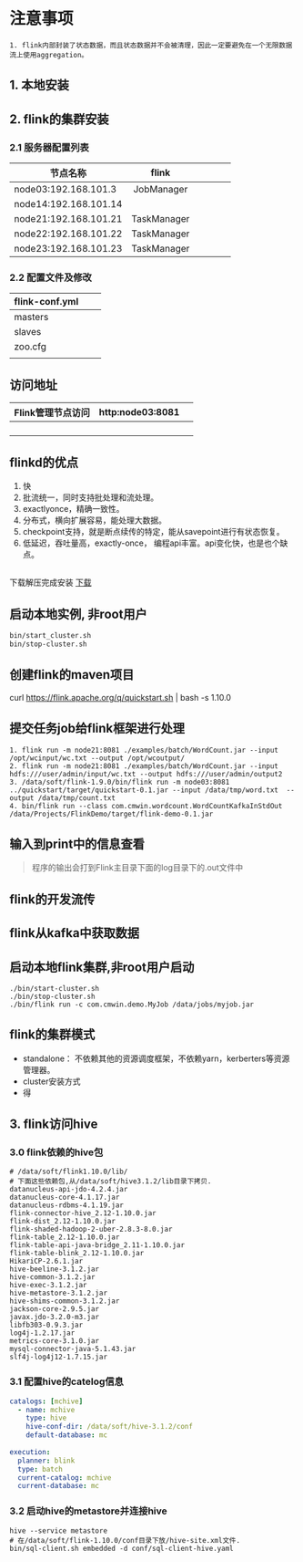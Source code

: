 # 注意事项
```
1. flink内部封装了状态数据，而且状态数据并不会被清理，因此一定要避免在一个无限数据流上使用aggregation。
```

## 1. 本地安装

## 2. flink的集群安装

### 2.1 服务器配置列表

| 节点名称              |    flink    |      |      |      |      |
| --------------------- | :---------: | ---- | ---- | ---- | ---- |
| node03:192.168.101.3  | JobManager  |      |      |      |      |
| node14:192.168.101.14 |             |      |      |      |      |
| node21:192.168.101.21 | TaskManager |      |      |      |      |
| node22:192.168.101.22 | TaskManager |      |      |      |      |
| node23:192.168.101.23 | TaskManager |      |      |      |      |

### 2.2 配置文件及修改

| flink-conf.yml |      |      |
| -------------- | ---- | ---- |
| masters        |      |      |
| slaves         |      |      |
| zoo.cfg        |      |      |
|                |      |      |



## 访问地址

| Flink管理节点访问 | http:node03:8081 |      |
| ----------------- | ---------------- | ---- |
|                   |                  |      |
|                   |                  |      |
|                   |                  |      |
|                   |                  |      |



## flinkd的优点

1. 快
2. 批流统一，同时支持批处理和流处理。
3. exactlyonce，精确一致性。
4. 分布式，横向扩展容易，能处理大数据。
5. checkpoint支持，就是断点续传的特定，能从savepoint进行有状态恢复。
6. 低延迟，吞吐量高，exactly-once， 编程api丰富。api变化快，也是也个缺点。

## 

下载解压完成安装 [下载](http://flink.apache.org/downloads.html)

## 启动本地实例, 非root用户
```sh
bin/start_cluster.sh
bin/stop-cluster.sh
```


## 
## 创建flink的maven项目
curl https://flink.apache.org/q/quickstart.sh | bash -s 1.10.0

## 提交任务job给flink框架进行处理
```
1. flink run -m node21:8081 ./examples/batch/WordCount.jar --input /opt/wcinput/wc.txt --output /opt/wcoutput/
2. flink run -m node21:8081 ./examples/batch/WordCount.jar --input hdfs:///user/admin/input/wc.txt --output hdfs:///user/admin/output2
3. /data/soft/flink-1.9.0/bin/flink run -m node03:8081 ../quickstart/target/quickstart-0.1.jar --input /data/tmp/word.txt  --output /data/tmp/count.txt
4. bin/flink run --class com.cmwin.wordcount.WordCountKafkaInStdOut /data/Projects/FlinkDemo/target/flink-demo-0.1.jar
```
## 输入到print中的信息查看
>程序的输出会打到Flink主目录下面的log目录下的.out文件中


## flink的开发流传

## flink从kafka中获取数据
## 启动本地flink集群,非root用户启动

```
./bin/start-cluster.sh
./bin/stop-cluster.sh
./bin/flink run -c com.cmwin.demo.MyJob /data/jobs/myjob.jar
```

## flink的集群模式

* standalone： 不依赖其他的资源调度框架，不依赖yarn，kerberters等资源管理器。
* cluster安装方式
* 得

## 3. flink访问hive

### 3.0 flink依赖的hive包

```shell
# /data/soft/flink1.10.0/lib/
# 下面这些依赖包,从/data/soft/hive3.1.2/lib目录下拷贝.
datanucleus-api-jdo-4.2.4.jar
datanucleus-core-4.1.17.jar
datanucleus-rdbms-4.1.19.jar
flink-connector-hive_2.12-1.10.0.jar
flink-dist_2.12-1.10.0.jar
flink-shaded-hadoop-2-uber-2.8.3-8.0.jar
flink-table_2.12-1.10.0.jar
flink-table-api-java-bridge_2.11-1.10.0.jar
flink-table-blink_2.12-1.10.0.jar
HikariCP-2.6.1.jar
hive-beeline-3.1.2.jar
hive-common-3.1.2.jar
hive-exec-3.1.2.jar
hive-metastore-3.1.2.jar
hive-shims-common-3.1.2.jar
jackson-core-2.9.5.jar
javax.jdo-3.2.0-m3.jar
libfb303-0.9.3.jar
log4j-1.2.17.jar
metrics-core-3.1.0.jar
mysql-connector-java-5.1.43.jar
slf4j-log4j12-1.7.15.jar
```



### 3.1 配置hive的catelog信息

```yaml
catalogs: [mchive]
  - name: mchive
    type: hive
    hive-conf-dir: /data/soft/hive-3.1.2/conf
    default-database: mc
    
execution:
  planner: blink
  type: batch
  current-catalog: mchive
  current-database: mc
```

### 3.2 启动hive的metastore并连接hive

```shell
hive --service metastore
# 在/data/soft/flink-1.10.0/conf目录下放/hive-site.xml文件.
bin/sql-client.sh embedded -d conf/sql-client-hive.yaml
```



